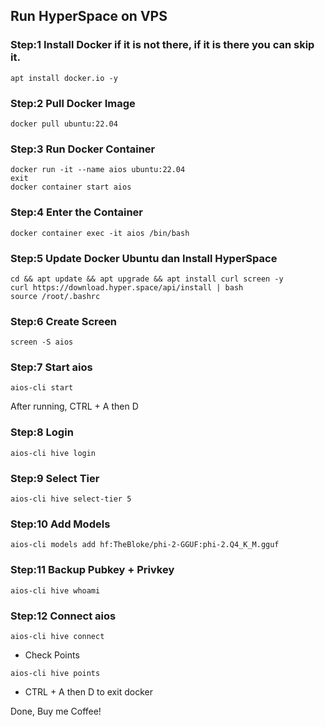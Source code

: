 ## Run HyperSpace on VPS

### Step:1 Install Docker if it is not there, if it is there you can skip it.
```
apt install docker.io -y
```
### Step:2 Pull Docker Image
```
docker pull ubuntu:22.04
```
### Step:3 Run Docker Container
```
docker run -it --name aios ubuntu:22.04
exit
docker container start aios
```
### Step:4 Enter the Container
```
docker container exec -it aios /bin/bash
```

### Step:5 Update Docker Ubuntu dan Install HyperSpace
```
cd && apt update && apt upgrade && apt install curl screen -y
curl https://download.hyper.space/api/install | bash
source /root/.bashrc
```
### Step:6 Create Screen
```
screen -S aios
```
### Step:7 Start aios
```
aios-cli start
```
After running, CTRL + A then D

### Step:8 Login
```
aios-cli hive login
```
### Step:9 Select Tier
```
aios-cli hive select-tier 5
```
### Step:10 Add Models
```
aios-cli models add hf:TheBloke/phi-2-GGUF:phi-2.Q4_K_M.gguf
```
### Step:11 Backup Pubkey + Privkey
```
aios-cli hive whoami
```
### Step:12 Connect aios
```
aios-cli hive connect
```

- Check Points
```
aios-cli hive points
```
- CTRL + A then D to exit docker 

Done, Buy me Coffee!
